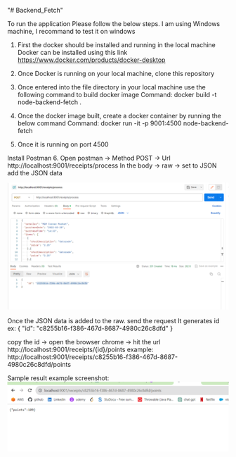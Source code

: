 "# Backend_Fetch" 

To run the application Please follow the below steps.
I am using Windows machine, I recommand to test it on windows

1. First the docker should be installed and running in the local machine
Docker can be installed using this link https://www.docker.com/products/docker-desktop

2. Once Docker is running on your local machine, clone this repository
3. Once entered into the file directory in your local machine use the following command to build docker image
Command: docker build -t node-backend-fetch .
4. Once the docker image built, create a docker container by running the below command
Command: docker run -it -p 9001:4500 node-backend-fetch

5. Once it is running on port 4500

Install Postman
6. Open postman -> Method POST -> Url http://localhost:9001/receipts/process
In the body -> raw -> set to JSON add the JSON data

![Alt text](image.png)

Once the JSON data is added to the raw. send the request
It generates id
ex: 
{
    "id": "c8255b16-f386-467d-8687-4980c26c8dfd"
}

copy the id -> open the browser chrome -> hit the url http://localhost:9001/receipts/{id}/points
example:
http://localhost:9001/receipts/c8255b16-f386-467d-8687-4980c26c8dfd/points

Sample result example screenshot:
![Alt text](image-1.png)